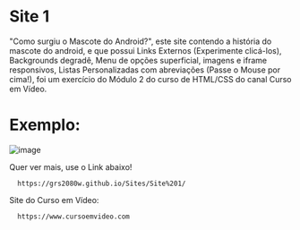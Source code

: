 # Site 1

"Como surgiu o Mascote do Android?", este site contendo a história do mascote do android, e que possui Links Externos (Experimente clicá-los), Backgrounds degradê, Menu de opções superficial, imagens e iframe responsivos, Listas Personalizadas com abreviações (Passe o Mouse por cima!), foi um exercício do Módulo 2 do curso de HTML/CSS do canal Curso em Vídeo.

# Exemplo:
![image](https://github.com/user-attachments/assets/994823b6-289f-40ba-8f3e-65108de05c23)

Quer ver mais, use o Link abaixo!

      https://grs2080w.github.io/Sites/Site%201/

Site do Curso em Vídeo: 

      https://www.cursoemvideo.com
